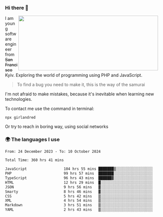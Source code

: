 ### Hi there 👋  

<img align='right' src="https://github-readme-stats.vercel.app/api?username=girlandred&count_private=true&show_icons=true&include_all_commits=true&hide_rank=true&hide_title=true&theme=buefy&card_width=300" width=460 height=180>


I am young software engineer from ~~San Francisco~~ Kyiv. Exploring the world of programming using PHP and JavaScript.


> To find a bug you need to make it, this is the way of the samurai



I'm not afraid to make mistakes, because it's inevitable when learning new technologies.

To contact me use the command in terminal:

```
npx girlandred
```

Or try to reach in boring way, using social networks


### 🌍 The languages I use

<!--START_SECTION:waka-->

```txt
From: 24 December 2023 - To: 10 October 2024

Total Time: 360 hrs 41 mins

JavaScript                 104 hrs 55 mins ███████▒░░░░░░░░░░░░░░░░░   29.08 %
PHP                        99 hrs 57 mins  ███████░░░░░░░░░░░░░░░░░░   27.71 %
TypeScript                 96 hrs 43 mins  ██████▓░░░░░░░░░░░░░░░░░░   26.81 %
HTML                       12 hrs 29 mins  █░░░░░░░░░░░░░░░░░░░░░░░░   03.46 %
JSON                       9 hrs 56 mins   ▓░░░░░░░░░░░░░░░░░░░░░░░░   02.76 %
Smarty                     8 hrs 46 mins   ▓░░░░░░░░░░░░░░░░░░░░░░░░   02.43 %
CSS                        5 hrs 42 mins   ▒░░░░░░░░░░░░░░░░░░░░░░░░   01.58 %
XML                        4 hrs 54 mins   ▒░░░░░░░░░░░░░░░░░░░░░░░░   01.36 %
Markdown                   3 hrs 51 mins   ▒░░░░░░░░░░░░░░░░░░░░░░░░   01.07 %
YAML                       2 hrs 43 mins   ▒░░░░░░░░░░░░░░░░░░░░░░░░   00.76 %
```

<!--END_SECTION:waka-->
